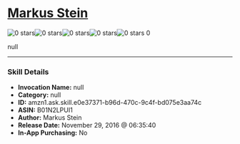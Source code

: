 # [Markus Stein](http://alexa.amazon.com/#skills/amzn1.ask.skill.e0e37371-b96d-470c-9c4f-bd075e3aa74c)
![0 stars](../../images/ic_star_border_black_18dp_1x.png)![0 stars](../../images/ic_star_border_black_18dp_1x.png)![0 stars](../../images/ic_star_border_black_18dp_1x.png)![0 stars](../../images/ic_star_border_black_18dp_1x.png)![0 stars](../../images/ic_star_border_black_18dp_1x.png) 0

null

***

### Skill Details

* **Invocation Name:** null
* **Category:** null
* **ID:** amzn1.ask.skill.e0e37371-b96d-470c-9c4f-bd075e3aa74c
* **ASIN:** B01N2LPUI1
* **Author:** Markus Stein
* **Release Date:** November 29, 2016 @ 06:35:40
* **In-App Purchasing:** No
